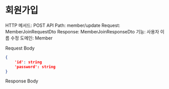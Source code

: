 # 회원가입

HTTP 메서드: POST
API Path: member/update
Request: MemberJoinRequestDto
Response: MemberJoinResponseDto
기능: 사용자 이름 수정
도메인: Member

Request Body

```json
{
	'id': string
	'password': string
}
```

Response Body

```json

```